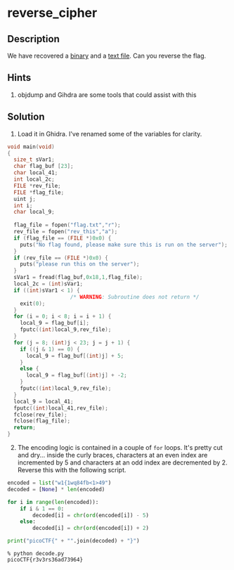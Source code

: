 # reverse_cipher
## Description
We have recovered a [binary](rev) and a [text file](rev_this). Can you reverse the flag.
## Hints
1. objdump and Gihdra are some tools that could assist with this
## Solution
1. Load it in Ghidra. I've renamed some of the variables for clarity.
```c
void main(void)
{
  size_t sVar1;
  char flag_buf [23];
  char local_41;
  int local_2c;
  FILE *rev_file;
  FILE *flag_file;
  uint j;
  int i;
  char local_9;
  
  flag_file = fopen("flag.txt","r");
  rev_file = fopen("rev_this","a");
  if (flag_file == (FILE *)0x0) {
    puts("No flag found, please make sure this is run on the server");
  }
  if (rev_file == (FILE *)0x0) {
    puts("please run this on the server");
  }
  sVar1 = fread(flag_buf,0x18,1,flag_file);
  local_2c = (int)sVar1;
  if ((int)sVar1 < 1) {
                    /* WARNING: Subroutine does not return */
    exit(0);
  }
  for (i = 0; i < 8; i = i + 1) {
    local_9 = flag_buf[i];
    fputc((int)local_9,rev_file);
  }
  for (j = 8; (int)j < 23; j = j + 1) {
    if ((j & 1) == 0) {
      local_9 = flag_buf[(int)j] + 5;
    }
    else {
      local_9 = flag_buf[(int)j] + -2;
    }
    fputc((int)local_9,rev_file);
  }
  local_9 = local_41;
  fputc((int)local_41,rev_file);
  fclose(rev_file);
  fclose(flag_file);
  return;
}
```
2. The encoding logic is contained in a couple of `for` loops. It's pretty cut and dry... inside the curly braces, characters at an even index are incremented by 5 and characters at an odd index are decremented by 2. Reverse this with the following script.
```python
encoded = list("w1{1wq84fb<1>49")
decoded = [None] * len(encoded)

for i in range(len(encoded)):
    if i & 1 == 0:
        decoded[i] = chr(ord(encoded[i]) - 5)
    else:
        decoded[i] = chr(ord(encoded[i]) + 2)

print("picoCTF{" + "".join(decoded) + "}")
```
```console
% python decode.py
picoCTF{r3v3rs36ad73964}
```

